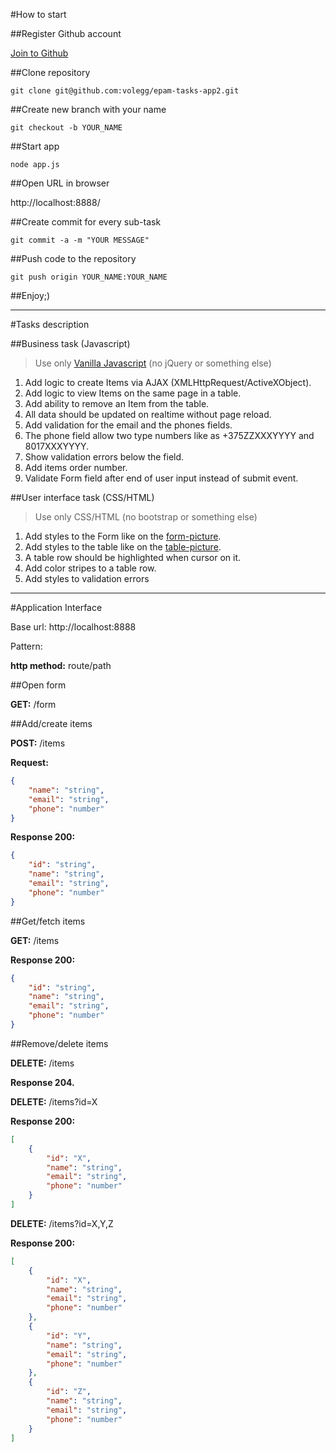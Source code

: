 #How to start

##Register Github account

[Join to Github](https://github.com/join)

##Clone repository

```
git clone git@github.com:volegg/epam-tasks-app2.git
```

##Create new branch with your name

```
git checkout -b YOUR_NAME
```

##Start app

```
node app.js
```

##Open URL in browser

http://localhost:8888/

##Create commit for every sub-task

```
git commit -a -m "YOUR MESSAGE"
```

##Push code to the repository

```
git push origin YOUR_NAME:YOUR_NAME
```

##Enjoy;)

* * *

#Tasks description

##Business task (Javascript)

> Use only [Vanilla Javascript](http://habrahabr.ru/post/150594/) (no jQuery or something else)

1. Add logic to create Items via AJAX (XMLHttpRequest/ActiveXObject).
1. Add logic to view Items on the same page in a table.
1. Add ability to remove an Item from the table.
1. All data should be updated on realtime without page reload.
1. Add validation for the email and the phones fields.
1. The phone field allow two type numbers like as +375ZZXXXYYYY and 8017XXXYYYY.
1. Show validation errors below the field.
1. Add items order number.
1. Validate Form field after end of user input instead of submit event.  

##User interface task (CSS/HTML)

> Use only CSS/HTML (no bootstrap or something else)

1. Add styles to the Form like on the [form-picture](https://epam.sharepoint.com/sites/OrgPHPSolutionsTeamMSQ/FrontendCompetency/_layouts/15/Lightbox.aspx?url=https%3A%2F%2Fepam.sharepoint.com%2Fsites%2FOrgPHPSolutionsTeamMSQ%2FFrontendCompetency%2FDocuments%2FTasks-and-Tests%2520data%2Fhtml-form.jpeg).
1. Add styles to the table like on the [table-picture](https://epam.sharepoint.com/sites/OrgPHPSolutionsTeamMSQ/FrontendCompetency/_layouts/15/Lightbox.aspx?url=https%3A%2F%2Fepam.sharepoint.com%2Fsites%2FOrgPHPSolutionsTeamMSQ%2FFrontendCompetency%2FDocuments%2FTasks-and-Tests%2520data%2Fhtml-table.jpg).
1. A table row should be highlighted when cursor on it.
1. Add color stripes to a table row.
1. Add styles to validation errors 

* * *

#Application Interface

Base url: http://localhost:8888

Pattern:

**http method:** route/path

##Open form

**GET:**   /form

##Add/create items

**POST:**   /items

**Request:**

```json
{
    "name": "string",
    "email": "string",
    "phone": "number"
}
```

**Response 200:**

```json
{
    "id": "string",
    "name": "string",
    "email": "string",
    "phone": "number"
}
```


##Get/fetch items

**GET:**   /items

**Response 200:**

```json
{
    "id": "string",
    "name": "string",
    "email": "string",
    "phone": "number"
}
```

##Remove/delete items

**DELETE:**   /items

**Response 204.**


**DELETE:**   /items?id=X

**Response 200:**

```json
[
    {
        "id": "X",
        "name": "string",
        "email": "string",
        "phone": "number"
    }
]
```

**DELETE:**   /items?id=X,Y,Z

**Response 200:**

```json
[
    {
        "id": "X",
        "name": "string",
        "email": "string",
        "phone": "number"
    },
    {
        "id": "Y",
        "name": "string",
        "email": "string",
        "phone": "number"
    },
    {
        "id": "Z",
        "name": "string",
        "email": "string",
        "phone": "number"
    }
]
```
